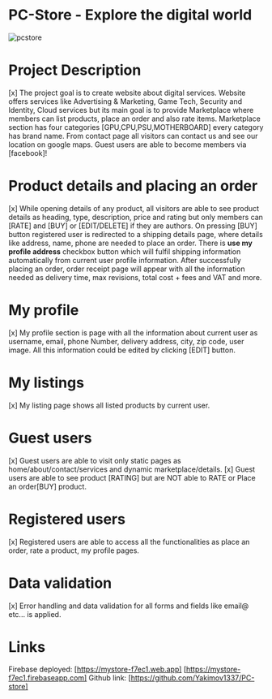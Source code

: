 # PC-Store - Explore the digital world
![pcstore](https://i.ibb.co/DRbvFhJ/Screenshot-35.png)
# Project Description 

[x] The project goal is to create website about digital services. Website offers services like
Advertising & Marketing, Game Tech, Security and Identity, Cloud services but its main goal is 
to provide Marketplace where members can list products, place an order and also rate items.
Marketplace section has four categories [GPU,CPU,PSU,MOTHERBOARD] every category has brand name.
From contact page all visitors can contact us and see our location on google maps.
Guest users are able to become members via [facebook]!

# Product details and placing an order 
[x] While opening details of any product, all visitors are able to see product details as 
heading, type, description, price and rating but only members can [RATE] and [BUY] or [EDIT/DELETE]
if they are authors. On pressing [BUY] button registered user is redirected to a shipping details page,
where details like address, name, phone are needed to place an order. There is **use my profile address**
checkbox button which will fulfil shipping information automatically from current user profile information.
After successfully placing an order, order receipt page will appear with all the information needed as
delivery time, max revisions, total cost + fees and VAT and more.

# My profile 
[x] My profile section is page with all the information about current user as username, email, phone Number,
delivery address, city, zip code, user image. All this information could be edited by clicking [EDIT] button.

# My listings
[x] My listing page shows all listed products by current user.

# Guest users
[x] Guest users are able to visit only static pages as home/about/contact/services and dynamic marketplace/details.
[x] Guest users are able to see product [RATING] but are NOT able to RATE or Place an order[BUY] product.

# Registered users
[x] Registered users are able to access all the functionalities as place an order, rate a product, my profile pages.

# Data validation
[x] Error handling and data validation for all forms and fields like email@ etc... is applied.

# Links 
Firebase deployed: [https://mystore-f7ec1.web.app] [https://mystore-f7ec1.firebaseapp.com]
Github link: [https://github.com/Yakimov1337/PC-store]

